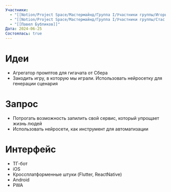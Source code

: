 ```yaml
---
Участники:
  - "[[Notion/Project Space/Мастермайнд/Группа I/Участники группы/Игорь Алексеенко/Игорь Алексеенко\\|Игорь Алексеенко]]"
  - "[[Notion/Project Space/Мастермайнд/Группа I/Участники группы/Стас Харламов/Стас Харламов\\|Стас Харламов]]"
  - "[[Павел Бубликов]]"
Дата: 2024-06-25
Состоялась: true
---
```

# Идеи

- Агрегатор промптов для гигачата от Сбера
- Закодить игру, в которую мы играли. Использовать нейросетку для генерации сценария

# Запрос

- Потрогать возможность запилить свой сервис, который упрощает жизнь людей
- Использовать нейросети, как инструмент для автоматизации

# Интерфейс

- ТГ-бот
- iOS
- Кроссплатформенные штуки (Flutter, ReactNative)
- Android
- PWA